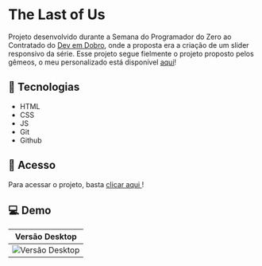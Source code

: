 # The Last of Us

Projeto desenvolvido durante a Semana do Programador do Zero ao Contratado do <a href="https://github.com/devemdobro">Dev em Dobro</a>, onde a proposta era a criação de um slider responsivo da série. Esse projeto segue fielmente o projeto proposto pelos gêmeos, o meu personalizado está disponível <a href="#">aqui</a>!

## 🔧 Tecnologias
- HTML
- CSS
- JS
- Git
- Github

## 🔗 Acesso

Para acessar o projeto, basta <a href="#">clicar aqui </a>!

## 💻 Demo

| Versão Desktop  |
| -------------- |
| ![Versão Desktop](src/images/desktop.gif) |